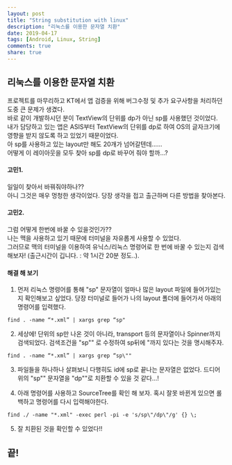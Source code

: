 ```yaml
---
layout: post
title: "String substitution with linux"
description: "리눅스를 이용한 문자열 치환"
date: 2019-04-17
tags: [Android, Linux, String]
comments: true
share: true
---
```


## 리눅스를 이용한 문자열 치환

프로젝트를 마무리하고 KT에서 앱 검증을 위해 버그수정 및 추가 요구사항을 처리하던 도중 큰 문제가 생겼다.  
바로 같이 개발하시던 분이 TextView의 단위를 dp가 아닌 sp를 사용했던 것이었다.  
내가 담당하고 있는 앱은 ASIS부터 TextView의 단위를 dp로 하여 OS의 글자크기에 영향을 받지 않도록 하고 있었기 때문이었다.  
아 sp를 사용하고 있는 layout만 해도 20개가 넘어갈텐데......  
어떻게 이 레이아웃을 모두 찾아 sp를 dp로 바꾸어 줘야 할까...?  

#### 고민1.
일일이 찾아서 바꿔줘야하나??  
아니 그것은 매우 멍청한 생각이었다. 당장 생각을 접고 출근하며 다른 방법을 찾아본다.  

#### 고민2.
그럼 어떻게 한번에 바꿀 수 있을것인가??  
나는 맥을 사용하고 있기 때문에 터미널을 자유롭게 사용할 수 있었다.  
그러므로 맥의 터미널을 이용하여 유닉스/리눅스 명령어로 한 번에 바꿀 수 있는지 검색해보자! (출근시간이 깁니다. : 약 1시간 20분 정도..). 

#### 해결 해 보기
1) 먼저 리눅스 명령어를 통해 "sp" 문자열이 얼마나 많은 layout 파일에 들어가있는지 확인해보고 싶었다. 당장 터미널로 들어가 나의 layout 폴더에 들어가서 아래의 명령어를 입력했다.  

```linux
find . -name “*.xml” | xargs grep “sp"
```

2) 세상에! 단위의 sp만 나온 것이 아니라, transport 등의 문자열이나 Spinner까지 검색되었다. 검색조건을 "sp\"" 로 수정하여 sp뒤에 "까지 있다는 것을 명시해주자.  

```linux
find . -name “*.xml” | xargs grep “sp\""
```

3) 파일들을 하나하나 살펴보니 다행히도 id에 sp로 끝나는 문자열은 없었다. 드디어 위의 "sp\"" 문자열을 "dp\""로 치환할 수 있을 것 같다...!  

4) 아래 명령어를 사용하고 SourceTree를 확인 해 보자. 혹시 잘못 바뀐게 있으면 롤백하고 명령어를 다시 입력해야한다.  

```linux
find ./ -name "*.xml" -exec perl -pi -e 's/sp\"/dp\"/g' {} \;
```

5) 잘 치환된 것을 확인할 수 있었다!!  

## 끝!
